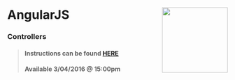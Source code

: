 # AngularJS <img align="right" src="https://github.com/Learning-Fuze/prototypes_C7/blob/assets/assets/images/logos/LF_LOGO.png?raw=true" width="150">
### Controllers

>#### Instructions can be found <a href="http://learning-fuze.github.io/prototypes_C7/#/AngularJS-DOM-Events" target="_blank">HERE</a>
>#### Available 3/04/2016 @ 15:00pm